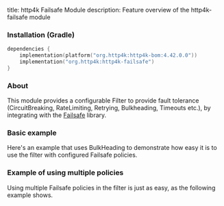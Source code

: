 title: http4k Failsafe Module
description: Feature overview of the http4k-failsafe module

### Installation (Gradle)

```kotlin
dependencies {
    implementation(platform("org.http4k:http4k-bom:4.42.0.0"))
    implementation("org.http4k:http4k-failsafe")
}
```

### About

This module provides a configurable Filter to provide fault tolerance (CircuitBreaking, RateLimiting, Retrying, Bulkheading, Timeouts etc.),
by integrating with the [Failsafe](https://failsafe.dev/) library.

### Basic example [<img class="octocat"/>](https://github.com/http4k/http4k/blob/master/src/docs/guide/reference/failsafe/example_bulkheading.kt)

Here's an example that uses BulkHeading to demonstrate how easy it is to use the filter with configured Failsafe policies.

<script src="https://gist-it.appspot.com/https://github.com/http4k/http4k/blob/master/src/docs/guide/reference/failsafe/example_bulkheading.kt"></script>

### Example of using multiple policies [<img class="octocat"/>](https://github.com/http4k/http4k/blob/master/src/docs/guide/reference/failsafe/example_multiple_policies.kt)

Using multiple Failsafe policies in the filter is just as easy, as the following example shows.

<script src="https://gist-it.appspot.com/https://github.com/http4k/http4k/blob/master/src/docs/guide/reference/failsafe/example_multiple_policies.kt"></script>

